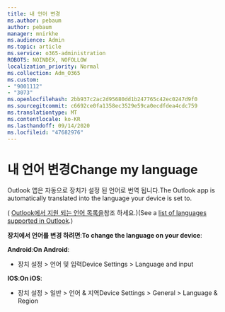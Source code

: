 ```yaml
---
title: 내 언어 변경
ms.author: pebaum
author: pebaum
manager: mnirkhe
ms.audience: Admin
ms.topic: article
ms.service: o365-administration
ROBOTS: NOINDEX, NOFOLLOW
localization_priority: Normal
ms.collection: Adm_O365
ms.custom:
- "9001112"
- "3073"
ms.openlocfilehash: 2bb937c2ac2d95680dd1b247765c42ec0247d9f0
ms.sourcegitcommit: c6692ce0fa1358ec3529e59ca0ecdfdea4cdc759
ms.translationtype: MT
ms.contentlocale: ko-KR
ms.lasthandoff: 09/14/2020
ms.locfileid: "47682976"
---
```

# <a name="change-my-language"></a><span data-ttu-id="a94b8-102">내 언어 변경</span><span class="sxs-lookup"><span data-stu-id="a94b8-102">Change my language</span></span>

<span data-ttu-id="a94b8-103">Outlook 앱은 자동으로 장치가 설정 된 언어로 번역 됩니다.</span><span class="sxs-lookup"><span data-stu-id="a94b8-103">The Outlook app is automatically translated into the language your device is set to.</span></span> 

<span data-ttu-id="a94b8-104">( [Outlook에서 지원 되는 언어 목록을](https://acompli.helpshift.com/a/outlook/?s=general-questions&f=in-which-languages-is-your-app-translated)참조 하세요.)</span><span class="sxs-lookup"><span data-stu-id="a94b8-104">(See a [list of languages supported in Outlook](https://acompli.helpshift.com/a/outlook/?s=general-questions&f=in-which-languages-is-your-app-translated).)</span></span> 

<span data-ttu-id="a94b8-105">**장치에서 언어를 변경 하려면**:</span><span class="sxs-lookup"><span data-stu-id="a94b8-105">**To change the language on your device**:</span></span> 

<span data-ttu-id="a94b8-106">**Android**:</span><span class="sxs-lookup"><span data-stu-id="a94b8-106">**On Android**:</span></span> 

- <span data-ttu-id="a94b8-107">장치 설정 > 언어 및 입력</span><span class="sxs-lookup"><span data-stu-id="a94b8-107">Device Settings > Language and input</span></span> 

<span data-ttu-id="a94b8-108">**IOS**:</span><span class="sxs-lookup"><span data-stu-id="a94b8-108">**On iOS**:</span></span> 

- <span data-ttu-id="a94b8-109">장치 설정 > 일반 > 언어 & 지역</span><span class="sxs-lookup"><span data-stu-id="a94b8-109">Device Settings > General > Language & Region</span></span> 
